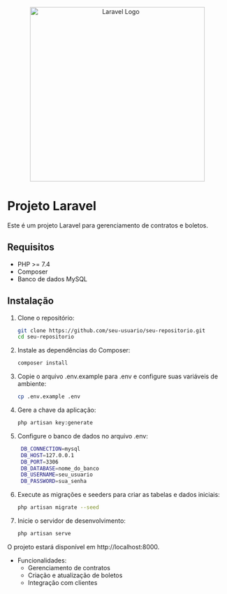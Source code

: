 <p align="center"><a href="https://laravel.com" target="_blank"><img src="https://raw.githubusercontent.com/laravel/art/master/logo-lockup/5%20SVG/2%20CMYK/1%20Full%20Color/laravel-logolockup-cmyk-red.svg" width="400" alt="Laravel Logo"></a></p>

# Projeto Laravel

Este é um projeto Laravel para gerenciamento de contratos e boletos.

## Requisitos

- PHP >= 7.4
- Composer
- Banco de dados MySQL

## Instalação

1. Clone o repositório:

   ```bash
   git clone https://github.com/seu-usuario/seu-repositorio.git
   cd seu-repositorio
2. Instale as dependências do Composer:
   ```bash
   composer install
3. Copie o arquivo .env.example para .env e configure suas variáveis de ambiente:
    ```bash
    cp .env.example .env
4. Gere a chave da aplicação:
   ```bash
   php artisan key:generate
5. Configure o banco de dados no arquivo .env:
   ```bash
    DB_CONNECTION=mysql
    DB_HOST=127.0.0.1
    DB_PORT=3306
    DB_DATABASE=nome_do_banco
    DB_USERNAME=seu_usuario
    DB_PASSWORD=sua_senha
6. Execute as migrações e seeders para criar as tabelas e dados iniciais:
   ```bash
   php artisan migrate --seed
7. Inicie o servidor de desenvolvimento:
   ```bash
   php artisan serve

O projeto estará disponível em http://localhost:8000.

- Funcionalidades:
    * Gerenciamento de contratos
    * Criação e atualização de boletos
    * Integração com clientes
